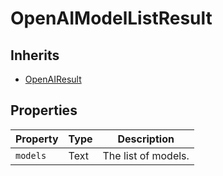 # OpenAIModelListResult

## Inherits

- [OpenAIResult](OpenAIResult)
 
## Properties

| Property   | Type   | Description                 |
|------------|--------|-----------------------------|
| `models`     | Text   | The list of models.         |
